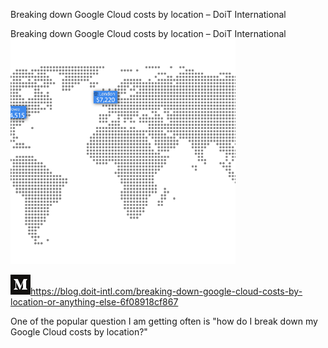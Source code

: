 Breaking down Google Cloud costs by location – DoiT International

Breaking down Google Cloud costs by location – DoiT International
![](../_resources/60ae5c78a1f3655c4eef0147c64f7fae.png)

![](../_resources/a59c6579e2ce83f917bf56063cfff56c.png)https://blog.doit-intl.com/breaking-down-google-cloud-costs-by-location-or-anything-else-6f08918cf867

One of the popular question I am getting often is "how do I break down my Google Cloud costs by location?"